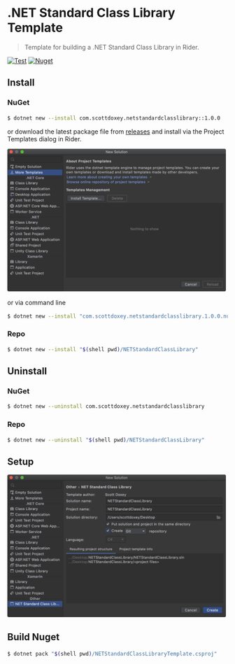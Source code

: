 # .NET Standard Class Library Template

> Template for building a .NET Standard Class Library in Rider.

[![Test](https://github.com/neogeek/NETStandardClassLibraryTemplate/actions/workflows/test.workflow.yml/badge.svg)](https://github.com/neogeek/NETStandardClassLibraryTemplate/actions/workflows/test.workflow.yml)
[![Nuget](https://img.shields.io/nuget/v/com.scottdoxey.netstandardclasslibrary)](https://www.nuget.org/packages/com.scottdoxey.netstandardclasslibrary/)

## Install

### NuGet

```bash
$ dotnet new --install com.scottdoxey.netstandardclasslibrary::1.0.0
```

or download the latest package file from [releases](https://github.com/neogeek/NETStandardClassLibraryTemplate/releases) and install via the Project Templates dialog in Rider.

<img src="Screenshots/install.png" width="500">

or via command line

```bash
$ dotnet new --install "com.scottdoxey.netstandardclasslibrary.1.0.0.nupkg"
```

### Repo

```bash
$ dotnet new --install "$(shell pwd)/NETStandardClassLibrary"
```

## Uninstall

### NuGet

```bash
$ dotnet new --uninstall com.scottdoxey.netstandardclasslibrary
```

### Repo

```bash
$ dotnet new --uninstall "$(shell pwd)/NETStandardClassLibrary"
```

## Setup

<img src="Screenshots/setup.png" width="500">

## Build Nuget

```bash
$ dotnet pack "$(shell pwd)/NETStandardClassLibraryTemplate.csproj"
```
